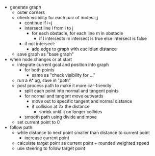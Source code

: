 - generate graph
    - outer corners
    - check visibility for each pair of nodes i,j
        - continue if i=j
        - intersect line l from i to j
            - for each obstacle, for each line m in obstacle
                - if l intersects m intersect is true
            else intersect is false
        - if not intersect: 
            - add edge to graph with euclidian distance
    - save graph as "base graph"
- when node changes or at start  
    - integrate current goal and position into graph
        - for both points
            - same as "check visibility for ..."
    - run a A* ag, save in "path"
    - post process path to make it more car-friendly
        - split each point into normal and tangent points
        - for normal and tangent move outwards
            - move out to specific tangent and normal distance
            - if collision at 2x the distance
                - shrink until it no longer collides
        - smooth path using divide and move
    - set current point to 0
- follow path
    - while distance to next point smaller than distance to current point
        - increase current point
    - calculate target point as current point + rounded weighted speed
    - use steering to follow target point